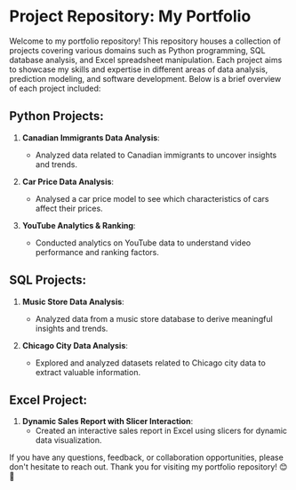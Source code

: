 # Project Repository: My Portfolio
Welcome to my portfolio repository! This repository houses a collection of projects covering various domains such as Python programming, SQL database analysis, and Excel spreadsheet manipulation. Each project aims to showcase my skills and expertise in different areas of data analysis, prediction modeling, and software development. Below is a brief overview of each project included:

## Python Projects:
1. **Canadian Immigrants Data Analysis**:
   - Analyzed data related to Canadian immigrants to uncover insights and trends.
   
2. **Car Price Data Analysis**:
   - Analysed a car price model to see which characteristics of cars affect their prices.

3. **YouTube Analytics & Ranking**:
   - Conducted analytics on YouTube data to understand video performance and ranking factors.


## SQL Projects:
1. **Music Store Data Analysis**:
   - Analyzed data from a music store database to derive meaningful insights and trends.

2. **Chicago City Data Analysis**:
   - Explored and analyzed datasets related to Chicago city data to extract valuable information.

## Excel Project:
1. **Dynamic Sales Report with Slicer Interaction**:
   - Created an interactive sales report in Excel using slicers for dynamic data visualization.

If you have any questions, feedback, or collaboration opportunities, please don't hesitate to reach out. Thank you for visiting my portfolio repository! 😊🚀
